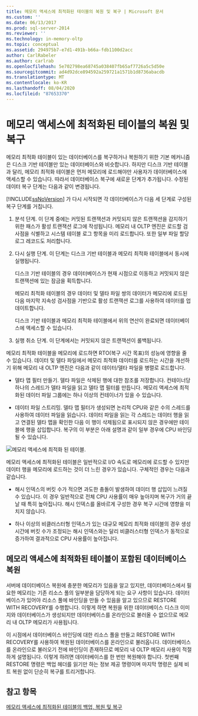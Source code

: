 ```yaml
---
title: 메모리 액세스에 최적화된 테이블의 복원 및 복구 | Microsoft 문서
ms.custom: ''
ms.date: 06/13/2017
ms.prod: sql-server-2014
ms.reviewer: ''
ms.technology: in-memory-oltp
ms.topic: conceptual
ms.assetid: 294975b7-e7d1-491b-b66a-fdb1100d2acc
author: CarlRabeler
ms.author: carlrab
ms.openlocfilehash: 5e702798ea68745a038407fb65af7726a5c5d50e
ms.sourcegitcommit: ad4d92dce894592a259721a1571b1d8736abacdb
ms.translationtype: MT
ms.contentlocale: ko-KR
ms.lasthandoff: 08/04/2020
ms.locfileid: "87653370"
---
```

# <a name="restore-and-recovery-of-memory-optimized-tables"></a>메모리 액세스에 최적화된 테이블의 복원 및 복구
  메모리 최적화 테이블이 있는 데이터베이스를 복구하거나 복원하기 위한 기본 메커니즘은 디스크 기반 테이블만 있는 데이터베이스와 비슷합니다. 하지만 디스크 기반 테이블과 달리, 메모리 최적화 테이블은 먼저 메모리에 로드해야만 사용자가 데이터베이스에 액세스할 수 있습니다. 따라서 데이터베이스 복구에 새로운 단계가 추가됩니다. 수정된 데이터 복구 단계는 다음과 같이 변경됩니다.

 [!INCLUDE[ssNoVersion](../../includes/ssnoversion-md.md)] 가 다시 시작되면 각 데이터베이스가 다음 세 단계로 구성된 복구 단계를 거칩니다.

1.  분석 단계. 이 단계 중에는 커밋된 트랜잭션과 커밋되지 않은 트랜잭션을 감지하기 위한 패스가 활성 트랜잭션 로그에 작성됩니다. 메모리 내 OLTP 엔진은 로드할 검사점을 식별하고 시스템 테이블 로그 항목을 미리 로드합니다. 또한 일부 파일 할당 로그 레코드도 처리합니다.

2.  다시 실행 단계. 이 단계는 디스크 기반 테이블과 메모리 최적화 테이블에서 동시에 실행됩니다.

     디스크 기반 테이블의 경우 데이터베이스가 현재 시점으로 이동하고 커밋되지 않은 트랜잭션에 있는 잠금을 획득합니다.

     메모리 최적화 테이블의 경우 데이터 및 델타 파일 쌍의 데이터가 메모리에 로드된 다음 마지막 지속성 검사점을 기반으로 활성 트랜잭션 로그를 사용하여 데이터를 업데이트합니다.

     디스크 기반 테이블과 메모리 최적화 테이블에서 위의 연산이 완료되면 데이터베이스에 액세스할 수 있습니다.

3.  실행 취소 단계. 이 단계에서는 커밋되지 않은 트랜잭션이 롤백됩니다.

 메모리 최적화 테이블을 메모리에 로드하면 RTO(복구 시간 목표)의 성능에 영향을 줄 수 있습니다. 데이터 및 델타 파일에서 메모리 최적화 데이터를 로드하는 시간을 개선하기 위해 메모리 내 OLTP 엔진은 다음과 같이 데이터/델타 파일을 병렬로 로드합니다.

-   델타 맵 필터 만들기. 델타 파일은 삭제된 행에 대한 참조를 저장합니다. 컨테이너당 하나의 스레드가 델타 파일을 읽고 델타 맵 필터를 만듭니다. 메모리 액세스에 최적화된 데이터 파일 그룹에는 하나 이상의 컨테이너가 있을 수 있습니다.

-   데이터 파일 스트리밍.  델타 맵 필터가 생성되면 논리적 CPU와 같은 수의 스레드를 사용하여 데이터 파일을 읽습니다. 데이터 파일을 읽는 각 스레드는 데이터 행을 읽고 연결된 델타 맵을 확인한 다음 이 행이 삭제됨으로 표시되지 않은 경우에만 테이블에 행을 삽입합니다. 복구의 이 부분은 아래 설명과 같이 일부 경우에 CPU 바인딩될 수 있습니다.

 ![메모리 액세스에 최적화 된 테이블.](../../database-engine/media/memory-optimized-tables.gif "메모리 최적화 테이블.")

 메모리 액세스에 최적화된 테이블은 일반적으로 I/O 속도로 메모리에 로드할 수 있지만 데이터 행을 메모리에 로드하는 것이 더 느린 경우가 있습니다. 구체적인 경우는 다음과 같습니다.

-   해시 인덱스의 버킷 수가 적으면 과도한 충돌이 발생하여 데이터 행 삽입이 느려질 수 있습니다. 이 경우 일반적으로 전체 CPU 사용률이 매우 높아지며 복구가 거의 끝날 때 특히 높아집니다. 해시 인덱스를 올바르게 구성한 경우 복구 시간에 영향을 미치지 않습니다.

-   하나 이상의 비클러스터형 인덱스가 있는 대규모 메모리 최적화 테이블의 경우 생성 시간에 버킷 수가 조정되는 해시 인덱스와는 달리 비클러스터형 인덱스가 동적으로 증가하여 결과적으로 CPU 사용률이 높아집니다.

## <a name="restoring-a-database-with-memory-optimized-tables"></a>메모리 액세스에 최적화된 테이블이 포함된 데이터베이스 복원
 서버에 데이터베이스 복원에 충분한 메모리가 있음을 알고 있지만, 데이터베이스에서 필요한 메모리는 기존 리소스 풀의 일부분을 담당하게 되는 요구 사항이 있습니다.  데이터베이스가 있어야 리소스 풀에 바인딩을 만들 수 있음을 알고 있으므로  RESTORE WITH RECOVERY를 수행합니다.  이렇게 하면 복원을 위한 데이터베이스 디스크 이미지와 데이터베이스가 생성되지만 데이터베이스를 온라인으로 불러올 수 없으므로 메모리 내 OLTP 메모리가 사용됩니다.

 이 시점에서 데이터베이스 바인딩에 대한 리소스 풀을 만들고 RESTORE WITH RECOVERY를 사용하여 복원된 데이터베이스를 온라인으로 불러옵니다.  데이터베이스를 온라인으로 불러오기 전에 바인딩이 존재하므로 메모리 내 OLTP 메모리 사용이 적절하게 설명됩니다. 이렇게 하려면 데이터베이스를 한 번만 복원해야 합니다. 첫번째 RESTORE 명령은 백업 헤더를 읽기만 하는 정보 제공 명령이며 마지막 명령은 실제 비트 복원 없이 단순히 복구를 트리거합니다.

## <a name="see-also"></a>참고 항목
 [메모리 액세스에 최적화된 테이블의 백업, 복원 및 복구](memory-optimized-tables.md)


